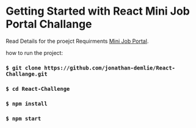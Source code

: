 # Getting Started with React Mini Job Portal Challange

Read Details for the proejct Requirments [Mini Job Portal](https://teyouale.notion.site/Mini-Job-Portal-8ac6bf1ef3274448bbe3c9b298d46083).


how to run the project:
###  `$ git clone https://github.com/jonathan-demlie/React-Challange.git`

###  `$ cd React-Challenge`

###  `$ npm install`

### `$ npm start`
